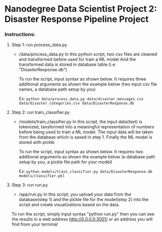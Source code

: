 # Nanodegree Data Scientist Project 2: Disaster Response Pipeline Project

### Instructions:
1. Step 1: run process_data.py

    - /data/process_data.py
      In this python script, two csv files are cleaned and transformed before used for train a ML model
      And the transformed data is stored in database table.(i.e. "DisasterResponse.db")
      
      To run the script, input syntax as shown below. It requires three additional arguments
      as shown the example below
      (two input csv file names, a database path setup by you)
      
      Ex:
        `python data/process_data.py data/disaster_messages.csv data/disaster_categories.csv data/DisasterResponse.db`

2. Step 2: run train_classifier.py

    - /models/train_classifier.py
      In this script, the input data(text) is tokenized, tansformed into a meaningful representation of numbers
      before being used to train a ML model. The input data will be taken from the database which is saved
      in step 1. Finally the ML model is stored with pickle

      To run the script, input syntax as shown below. It requires two additional arguments
      as shown the example below
      (a database path setup by you, a pickle file path for your model)
      
      Ex:
        `python models/train_classifier.py data/DisasterResponse.db models/classifier.pkl`

3. Step 3: run run.py
    
    - /app/run.py
     In this script, you upload your data from the database(step 1) and the pickle file for the model(step 2)
     into the script and create visualizations based on the data. 

     To run the script, simply input syntax "python run.py" then you can see the results in a web address 
     http://0.0.0.0:3001/ or an address you will find from your terminal
